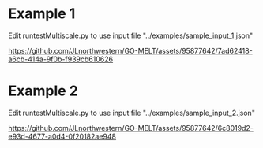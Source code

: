 # Example 1
Edit runtestMultiscale.py to use input file "../examples/sample_input_1.json"

https://github.com/JLnorthwestern/GO-MELT/assets/95877642/7ad62418-a6cb-414a-9f0b-f939cb610626
# Example 2
Edit runtestMultiscale.py to use input file "../examples/sample_input_2.json"

https://github.com/JLnorthwestern/GO-MELT/assets/95877642/6c8019d2-e93d-4677-a0d4-0f20182ae948
